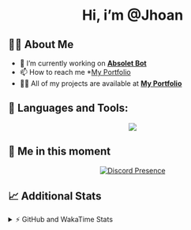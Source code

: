 <h1 align="center">Hi, i’m @Jhoan</h1>

## 🙋‍♂️ About Me

- 🔭 I’m currently working on **[Absolet Bot](https://strider.cloud)**
- 📫 How to reach me *[My Portfolio](https://jhoan.me/contact)
- 👨‍💻 All of my projects are available at **[My Portfolio](https://jhoan.me)**

## 🚀 Languages and Tools:
<p align="center">
  <a href="https://skillicons.dev">
    <img src="https://skillicons.dev/icons?i=js,ts,html,css,bootstrap,nodejs,express,vscode,neovim,vim,atom,cloudflare,git,github,discord,bots,linux,mongodb,nginx,redis,wordpress,heroku&perline=11" />
  </a>
</p>
  
## 👤 Me in this moment
<p align="center">
    <a href="https://discord.com/users/612460795124776960" target="_blank" rel="nofollow">
        <img src="https://lanyard-profile-readme.vercel.app/api/612460795124776960?idleMessage=Probably%20coding%20Absolet..." alt="Discord Presence" align="center">
    </a>
</p>

## 📈 Additional Stats
<details>
    <summary>⚡ GitHub and WakaTime Stats</summary>
    <br/>

<!--START_SECTION:waka-->
![Code Time](http://img.shields.io/badge/Code%20Time-577%20hrs%2033%20mins-blue)

**🐱 My GitHub Data** 

> 🏆 67 Contributions in the Year 2023
 > 
> 📦 170.9 kB Used in GitHub's Storage 
 > 
> 💼 Opted to Hire
 > 
> 📜 4 Public Repositories 
 > 
> 🔑 40 Private Repositories  
 > 
**I'm an Early 🐤** 

```text
🌞 Morning    87 commits     ██░░░░░░░░░░░░░░░░░░░░░░░   10.02% 
🌆 Daytime    395 commits    ███████████░░░░░░░░░░░░░░   45.51% 
🌃 Evening    345 commits    ██████████░░░░░░░░░░░░░░░   39.75% 
🌙 Night      41 commits     █░░░░░░░░░░░░░░░░░░░░░░░░   4.72%

```
📅 **I'm Most Productive on Saturday** 

```text
Monday       125 commits    ███░░░░░░░░░░░░░░░░░░░░░░   14.4% 
Tuesday      154 commits    ████░░░░░░░░░░░░░░░░░░░░░   17.74% 
Wednesday    147 commits    ████░░░░░░░░░░░░░░░░░░░░░   16.94% 
Thursday     100 commits    ███░░░░░░░░░░░░░░░░░░░░░░   11.52% 
Friday       120 commits    ███░░░░░░░░░░░░░░░░░░░░░░   13.82% 
Saturday     158 commits    ████░░░░░░░░░░░░░░░░░░░░░   18.2% 
Sunday       64 commits     █░░░░░░░░░░░░░░░░░░░░░░░░   7.37%

```


📊 **This Week I Spent My Time On** 

```text
⌚︎ Time Zone: America/Bogota

💬 Programming Languages: 
TypeScript               5 hrs 32 mins       █████████████████░░░░░░░░   70.4% 
JavaScript               44 mins             ██░░░░░░░░░░░░░░░░░░░░░░░   9.38% 
JSON                     29 mins             █░░░░░░░░░░░░░░░░░░░░░░░░   6.23% 
Lua                      28 mins             █░░░░░░░░░░░░░░░░░░░░░░░░   5.94% 
YAML                     17 mins             █░░░░░░░░░░░░░░░░░░░░░░░░   3.64%

🔥 Editors: 
VS Code                  7 hrs 52 mins       █████████████████████████   100.0%

🐱‍💻 Projects: 
bloom                    6 hrs 28 mins       ████████████████████░░░░░   82.29% 
risas                    23 mins             █░░░░░░░░░░░░░░░░░░░░░░░░   4.99% 
Absolet                  22 mins             █░░░░░░░░░░░░░░░░░░░░░░░░   4.71% 
system                   16 mins             ░░░░░░░░░░░░░░░░░░░░░░░░░   3.41% 
absolet-ts               15 mins             ░░░░░░░░░░░░░░░░░░░░░░░░░   3.38%

💻 Operating System: 
Linux                    7 hrs 52 mins       █████████████████████████   100.0%

```

**I Mostly Code in JavaScript** 

```text
JavaScript               17 repos            ██████████████░░░░░░░░░░░   58.62% 
TypeScript               6 repos             █████░░░░░░░░░░░░░░░░░░░░   20.69% 
Java                     3 repos             ██░░░░░░░░░░░░░░░░░░░░░░░   10.34% 
Shell                    1 repo              ░░░░░░░░░░░░░░░░░░░░░░░░░   3.45% 
CSS                      1 repo              ░░░░░░░░░░░░░░░░░░░░░░░░░   3.45%

```



 Last Updated on 06/02/2023 18:38:57 UTC
<!--END_SECTION:waka-->
</details>

